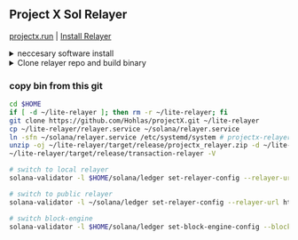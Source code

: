 ## Project X Sol Relayer

[projectx.run](https://projectx.run) | [Install Relayer](https://docs.projectx.run/how-to-connect/install-relayer#begin-with-neccesary-software-install)

<details>
<summary>neccesary software install</summary> 
  
```bash  
sudo apt update && sudo apt upgrade -y
sudo apt install libssl-dev libudev-dev pkg-config zlib1g-dev llvm clang cmake make libprotobuf-dev protobuf-compiler -y
curl --proto '=https' --tlsv1.2 -sSf https://sh.rustup.rs | sh -s -- -y
. "$HOME/.cargo/env"            # For sh/bash/zsh/ash/dash/pdksh
# source $HOME/.cargo/env
```
</details>



<details>
<summary>Clone relayer repo and build binary</summary> 

### clone & buid  

```bash  
cd $HOME
if [ -d ~/lite-relayer ]; then rm -r ~/lite-relayer; fi
git clone https://github.com/projectxsol/lite-relayer.git
cd lite-relayer
git fetch
git submodule update --init --recursive &&
cargo build --release --bin transaction-relayer
cd ~/lite-relayer/target/release
RELAYER_TAG=$(./transaction-relayer -V | awk '{print $2}') # check version
zip ~/projectx_relayer.zip transaction-relayer
```

### push bin 2 git

```bash  
cd $HOME
if [ -d ~/lite-relayer ]; then rm -r ~/lite-relayer; fi
git clone https://github.com/Hohlas/projectX.git ~/lite-relayer
rm -r ~/lite-relayer/target/release/*
cd ~/lite-relayer/target/release
git config --global user.email "mail@hohla.ru"
git config --global user.name "Hohlas"
mv ~/projectx_relayer.zip ~/lite-relayer/target/release/projectx_relayer.zip
echo "projectX relayer $RELAYER_TAG" > README.md
git add .
git commit -m "Add projectx_relayer.zip v$RELAYER_TAG"
git push https://$PAT@github.com/Hohlas/projectX.git main
```

</details>



### copy bin from this git

```bash
cd $HOME
if [ -d ~/lite-relayer ]; then rm -r ~/lite-relayer; fi
git clone https://github.com/Hohlas/projectX.git ~/lite-relayer
cp ~/lite-relayer/relayer.service ~/solana/relayer.service
ln -sfn ~/solana/relayer.service /etc/systemd/system # projectx-relayer.service
unzip -oj ~/lite-relayer/target/release/projectx_relayer.zip -d ~/lite-relayer/target/release
~/lite-relayer/target/release/transaction-relayer -V
```

```bash
# switch to local relayer
solana-validator -l $HOME/solana/ledger set-relayer-config --relayer-url http://127.0.0.1:11226 
```
```bash
# switch to public relayer
solana-validator -l ~/solana/ledger set-relayer-config --relayer-url http://frankfurt.mainnet.relayer.jito.wtf:8100 
```
```bash
# switch block-engine
solana-validator -l $HOME/solana/ledger set-block-engine-config --block-engine-url http://de.projectx.run:11227
```






